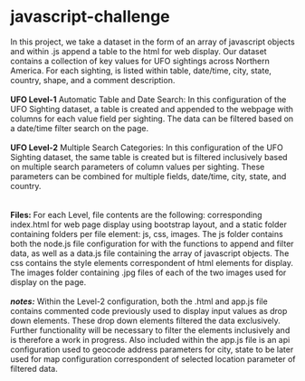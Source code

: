 # javascript-challenge

In this project, we take a dataset in the form of an array of javascript objects and within .js append a table to the html for web display. Our dataset contains a collection of key values for UFO sightings across Northern America. For each sighting, is listed within table,  date/time, city, state, country, shape, and a comment description. 
<br>
<br>
<b>UFO Level-1</b> Automatic Table and Date Search: In this configuration of the UFO Sighting dataset, a table is created and appended to the webpage with columns for each value field per sighting. The data can be filtered based on a date/time filter search on the page. 
<br>
<br>
<b>UFO Level-2</b> Multiple Search Categories: In this configuration of the UFO Sighting dataset, the same table is created but is filtered inclusively based on multiple search parameters of column values per sighting. These parameters can be combined for multiple fields, date/time, city, state, and country. 
<br>
<br>
<br>
<b>Files:</b> For each Level, file contents are the following: corresponding index.html for web page display using bootstrap layout, and a static folder containing folders per file element: js, css, images. The js folder contains both the node.js file configuration for with the functions to append and filter data, as well as a data.js file containing the array of javascript objects. The css contains the style elements correspondent of html elements for display. The images folder containing .jpg files of each of the two images used for display on the page.
<br>
<br>
<b><i>notes:</i></b> Within the Level-2 configuration, both the .html and app.js file contains commented code previously used to display input values as drop down elements. These drop down elements filtered the data exclusively. Further functionality will be necessary to filter the elements inclusively and is therefore a work in progress. Also included within the app.js file is an api configuration used to geocode address parameters for city, state to be later used for map configuration correspondent of selected location parameter of filtered data.  
